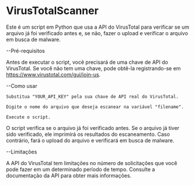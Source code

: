 # VirusTotalScanner

Este é um script em Python que usa a API do VirusTotal para verificar se um arquivo já foi verificado antes e, se não, fazer o upload e verificar o arquivo em busca de malware.

--Pré-requisitos

Antes de executar o script, você precisará de uma chave de API do VirusTotal. Se você não tem uma chave, pode obtê-la registrando-se em https://www.virustotal.com/gui/join-us.

--Como usar

    Substitua "YOUR_API_KEY" pela sua chave de API real do VirusTotal.

    Digite o nome do arquivo que deseja escanear na variável "filename".

    Execute o script.

O script verifica se o arquivo já foi verificado antes. Se o arquivo já tiver sido verificado, ele imprimirá os resultados do escaneamento. Caso contrário, fará o upload do arquivo e verificará em busca de malware.

--Limitações

A API do VirusTotal tem limitações no número de solicitações que você pode fazer em um determinado período de tempo. Consulte a documentação da API para obter mais informações.
